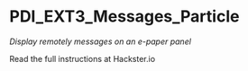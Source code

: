 # PDI_EXT3_Messages_Particle

*Display remotely messages on an e-paper panel*

Read the full instructions at Hackster.io
